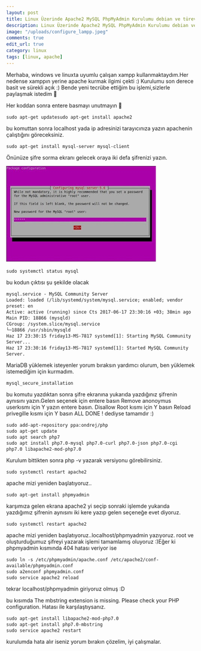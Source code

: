 ```yaml
---
layout: post
title: Linux Üzerinde Apache2 MySQL PhpMyAdmin Kurulumu debian ve türevleri
description: Linux Üzerinde Apache2 MySQL PhpMyAdmin Kurulumu debian ve türevleri
image: "/uploads/configure_lampp.jpeg"
comments: true
edit_url: true
category: linux
tags: [linux, apache]
---
```


Merhaba, windows ve linuxta uyumlu çalışan xampp kullanmaktaydım.Her nedense xamppın yerine apache kurmak ilgimi çekti :) Kurulumu son derece basit ve sürekli açık :) Bende yeni tecrübe ettiğim bu işlemi,sizlerle paylaşmak istedim 🙌

<!-- excerpt separator -->

Her koddan sonra entere basmayı unutmayın 👀

```shell
sudo apt-get updatesudo apt-get install apache2
```

bu komuttan sonra localhost yada ip adresinizi tarayıcınıza yazın apachenin çalıştığını göreceksiniz.

```shell
sudo apt-get install mysql-server mysql-client
```

Önünüze şifre sorma ekranı gelecek oraya iki defa şifrenizi yazın.

![configure_lampp](/uploads/configure_lampp.jpeg)

```shell
sudo systemctl status mysql
```

bu kodun çıktısı şu şekilde olacak

```shell
mysql.service - MySQL Community Server
Loaded: loaded (/lib/systemd/system/mysql.service; enabled; vendor preset: en
Active: active (running) since Cts 2017-06-17 23:30:16 +03; 38min ago
Main PID: 18866 (mysqld)
CGroup: /system.slice/mysql.service
└─18866 /usr/sbin/mysqld
Haz 17 23:30:15 friday13-MS-7817 systemd[1]: Starting MySQL Community Server...
Haz 17 23:30:16 friday13-MS-7817 systemd[1]: Started MySQL Community Server.
```

MariaDB yüklemek isteyenler yorum bıraksın yardımcı olurum, ben yüklemek istemediğim için kurmadım.

```shell
mysql_secure_installation
```

bu komutu yazdıktan sonra şifre ekranına yukarıda yazdığınız şifrenin aynısını yazın.Gelen seçenek için entere basın Remove anonoymus userkısmı için Y yazın entere basın. Disallow Root kısmı için Y basın Reload privegille kısmı için Y basın ALL DONE ! dediyse tamamdır :)

```shell
sudo add-apt-repository ppa:ondrej/php
sudo apt-get update
sudo apt search php7
sudo apt install php7.0-mysql php7.0-curl php7.0-json php7.0-cgi php7.0 libapache2-mod-php7.0
```

Kurulum bittikten sonra php -v yazarak versiyonu görebilirsiniz.

```shell
sudo systemctl restart apache2
```

apache mizi yeniden başlatıyoruz..

```shell
sudo apt-get install phpmyadmin
```

karşımıza gelen ekrana apache2 yi seçip sonraki işlemde yukarıda yazdığımız şifrenin aynısını iki kere yazıp gelen seçeneğe evet diyoruz.

```shell
sudo systemctl restart apache2
```

apache mizi yeniden başlatıyoruz..localhost/phpmyadmin yazıyoruz. root ve oluşturduğumuz şifreyi yazarak işlemi tamamlamış oluyoruz :)Eğer ki phpmyadmin kısmında 404 hatası veriyor ise

```shell
sudo ln -s /etc/phpmyadmin/apache.conf /etc/apache2/conf-available/phpmyadmin.conf
sudo a2enconf phpmyadmin.conf
sudo service apache2 reload
```

tekrar localhost/phpmyadmin giriyoruz olmuş :D

bu kısımda The mbstring extension is missing. Please check your PHP configuration. Hatası ile karşılaştıysanız.

```shell
sudo apt-get install libapache2-mod-php7.0
sudo apt-get install php7.0-mbstring
sudo service apache2 restart
```

kurulumda hata alır iseniz yorum bırakın çözelim, iyi çalışmalar.
